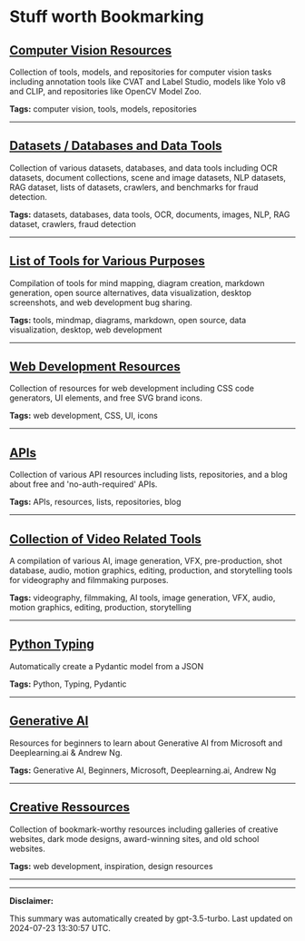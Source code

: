 # Stuff worth Bookmarking

## [Computer Vision Resources](./computer-vision.md)

Collection of tools, models, and repositories for computer vision tasks including annotation tools like CVAT and Label Studio, models like Yolo v8 and CLIP, and repositories like OpenCV Model Zoo.

**Tags:** computer vision, tools, models, repositories

---

## [Datasets / Databases and Data Tools](./data.md)

Collection of various datasets, databases, and data tools including OCR datasets, document collections, scene and image datasets, NLP datasets, RAG dataset, lists of datasets, crawlers, and benchmarks for fraud detection.

**Tags:** datasets, databases, data tools, OCR, documents, images, NLP, RAG dataset, crawlers, fraud detection

---

## [List of Tools for Various Purposes](./tools.md)

Compilation of tools for mind mapping, diagram creation, markdown generation, open source alternatives, data visualization, desktop screenshots, and web development bug sharing.

**Tags:** tools, mindmap, diagrams, markdown, open source, data visualization, desktop, web development

---

## [Web Development Resources](./web-development.md)

Collection of resources for web development including CSS code generators, UI elements, and free SVG brand icons.

**Tags:** web development, CSS, UI, icons

---

## [APIs](./api.md)

Collection of various API resources including lists, repositories, and a blog about free and 'no-auth-required' APIs.

**Tags:** APIs, resources, lists, repositories, blog

---

## [Collection of Video Related Tools](./videography.md)

A compilation of various AI, image generation, VFX, pre-production, shot database, audio, motion graphics, editing, production, and storytelling tools for videography and filmmaking purposes.

**Tags:** videography, filmmaking, AI tools, image generation, VFX, audio, motion graphics, editing, production, storytelling

---

## [Python Typing](./python.md)

Automatically create a Pydantic model from a JSON

**Tags:** Python, Typing, Pydantic

---

## [Generative AI](./learning.md)

Resources for beginners to learn about Generative AI from Microsoft and Deeplearning.ai & Andrew Ng.

**Tags:** Generative AI, Beginners, Microsoft, Deeplearning.ai, Andrew Ng

---

## [Creative Ressources](./creative.md)

Collection of bookmark-worthy resources including galleries of creative websites, dark mode designs, award-winning sites, and old school websites.

**Tags:** web development, inspiration, design resources

---

---

**Disclaimer:**

This summary was automatically created by gpt-3.5-turbo. Last updated on 2024-07-23 13:30:57 UTC.
